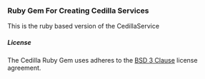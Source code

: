 ### Ruby Gem For Creating Cedilla Services

This is the ruby based version of the CedillaService 

##### License

The Cedilla Ruby Gem uses adheres to the [BSD 3 Clause](./LICENSE.md) license agreement.


